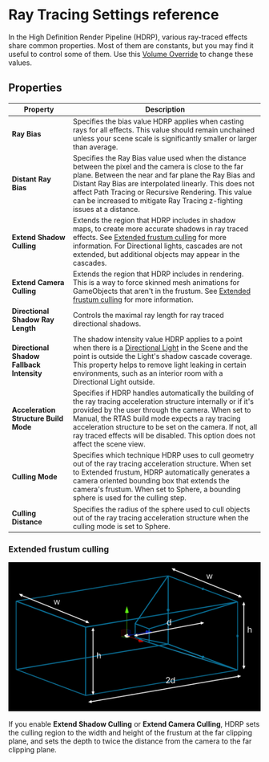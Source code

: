 # Ray Tracing Settings reference

In the High Definition Render Pipeline (HDRP), various ray-traced effects share common properties. Most of them are constants, but you may find it useful to control some of them. Use this [Volume Override](volume-component.md) to change these values.

## Properties

| **Property**                              | **Description**                                              |
| ----------------------------------------- | ------------------------------------------------------------ |
| **Ray Bias**                              | Specifies the bias value HDRP applies when casting rays for all effects. This value should remain unchained unless your scene scale is significantly smaller or larger than average. |
| **Distant Ray Bias**                      | Specifies the Ray Bias value used when the distance between the pixel and the camera is close to the far plane. Between the near and far plane the Ray Bias and Distant Ray Bias are interpolated linearly. This does not affect Path Tracing or Recursive Rendering. This value can be increased to mitigate Ray Tracing z-fighting issues at a distance. |
| **Extend Shadow Culling**                 | Extends the region that HDRP includes in shadow maps, to create more accurate shadows in ray traced effects. See [Extended frustum culling](#extended-culling) for more information. For Directional lights, cascades are not extended, but additional objects may appear in the cascades. |
| **Extend Camera Culling**                 | Extends the region that HDRP includes in rendering. This is a way to force skinned mesh animations for GameObjects that aren't in the frustum. See [Extended frustum culling](#extended-culling) for more information. |
| **Directional Shadow Ray Length**         | Controls the maximal ray length for ray traced directional shadows. |
| **Directional Shadow Fallback Intensity** | The shadow intensity value HDRP applies to a point when there is a [Directional Light](Light-Component.md) in the Scene and the point is outside the Light's shadow cascade coverage. This property helps to remove light leaking in certain environments, such as an interior room with a Directional Light outside. |
| **Acceleration Structure Build Mode**     | Specifies if HDRP handles automatically the building of the ray tracing acceleration structure internally or if it's provided by the user through the camera. When set to Manual, the RTAS build mode expects a ray tracing acceleration structure to be set on the camera. If not, all ray traced effects will be disabled. This option does not affect the scene view. |
| **Culling Mode**                          | Specifies which technique HDRP uses to cull geometry out of the ray tracing acceleration structure. When set to Extended frustum, HDRP automatically generates a camera oriented bounding box that extends the camera's frustum. When set to Sphere, a bounding sphere is used for the culling step. |
| **Culling Distance**                      | Specifies the radius of the sphere used to cull objects out of the ray tracing acceleration structure when the culling mode is set to Sphere. |

### <a name="extended-culling"></a>Extended frustum culling

![](Images/RayTracingSettings_extended_frustum.png)

If you enable **Extend Shadow Culling** or **Extend Camera Culling**, HDRP sets the culling region to the width and height of the frustum at the far clipping plane, and sets the depth to twice the distance from the camera to the far clipping plane.